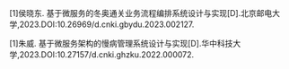 [1]侯晓东. 基于微服务的冬奥通关业务流程编排系统设计与实现[D].北京邮电大学,2023.DOI:10.26969/d.cnki.gbydu.2023.002127.

[1]朱威. 基于微服务架构的慢病管理系统设计与实现[D].华中科技大学,2023.DOI:10.27157/d.cnki.ghzku.2022.000072.


